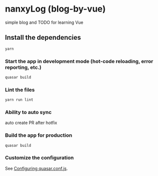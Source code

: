 # nanxyLog (blog-by-vue)

simple blog and TODO for learning Vue

## Install the dependencies
```bash
yarn
```

### Start the app in development mode (hot-code reloading, error reporting, etc.)
```bash
quasar build
```

### Lint the files
```bash
yarn run lint
```
### Ability to  auto sync
auto create PR after hotfix

### Build the app for production
```bash
quasar build
```

### Customize the configuration
See [Configuring quasar.conf.js](https://v1.quasar.dev/quasar-cli/quasar-conf-js).
